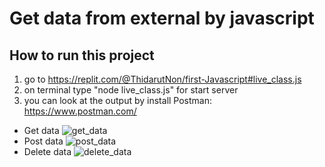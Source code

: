 # Get data from external by javascript

## How to run this project
1. go to https://replit.com/@ThidarutNon/first-Javascript#live_class.js
2. on terminal type "node live_class.js" for start server
3. you can look at the output by install Postman: https://www.postman.com/ 
  - Get data
![get_data](https://user-images.githubusercontent.com/89543049/230713334-ab22ea82-17c5-45cb-8f03-984eeae32375.png)
  - Post data
![post_data](https://user-images.githubusercontent.com/89543049/230713487-35cbbb93-5a54-42af-9356-f5fbe6ea8846.png)
  - Delete data
![delete_data](https://user-images.githubusercontent.com/89543049/230713581-aaf01f25-66f9-4d74-a1e8-9ffa5419bdcf.png)
